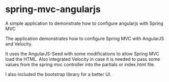 spring-mvc-angularjs
====================

A simple application to demonstrate how to configure angularjs with Spring MVC

The application demonstrates how to configure Spring MVC with AngularJS and Velocity.

It uses the AngularJS-Seed with some modifications to allow Spring MVC load the HTML. Also integrated Velocity in case it is needed to pass some values from the spring mvc controller into the partials or index.html file.

I also included the bootstrap library for a better UI.